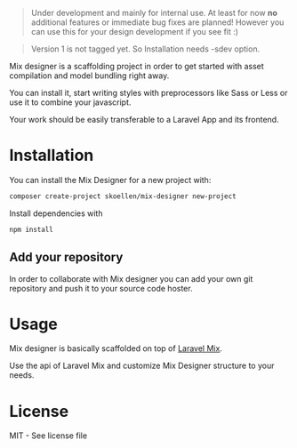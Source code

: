 > Under development and mainly for internal use. At least for now **no** additional features or immediate bug fixes are planned! However you can use this for your design development if you see fit :)

> Version 1 is not tagged yet. So Installation needs -sdev option.

Mix designer is a scaffolding project in order to get started with asset compilation and model bundling right away.

You can install it, start writing styles with preprocessors like Sass or Less or use it to combine your javascript.

Your work should be easily transferable to a Laravel App and its frontend.

# Installation

You can install the Mix Designer for a new project with:

```bash
composer create-project skoellen/mix-designer new-project
```

Install dependencies with

```bash
npm install
```

## Add your repository

In order to collaborate with Mix designer you can add your own git repository and push it to your source code hoster.

# Usage

Mix designer is basically scaffolded on top of [Laravel Mix](https://github.com/JeffreyWay/laravel-mix).

Use the api of Laravel Mix and customize Mix Designer structure to your needs.

# License

MIT - See license file